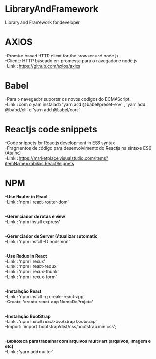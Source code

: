 # LibraryAndFramework
Library and Framework for developer

# AXIOS
-Promise based HTTP client for the browser and node.js <br/>
-Cliente HTTP baseado em promessa para o navegador e node.js<br/>
-Link : https://github.com/axios/axios<br/>

# Babel
-Para o navegador suportar os novos codigos do ECMAScript. <br/>
-Link : com o yarn instalado 'yarn add @babel/preset-env' , 'yarn add @babel/cli' e 'yarn add @babel/core'<br/>

# Reactjs code snippets
-Code snippets for Reactjs development in ES6 syntax <br/>
-Fragmentos de código para desenvolvimento do Reactjs na sintaxe ES6 (Atalho) <br/>
-Link : https://marketplace.visualstudio.com/items?itemName=xabikos.ReactSnippets<br/>

# NPM
<strong>-Use Router in React</strong> <br/>
-Link : 'npm i react-router-dom'<br/><br/>

<strong>-Gerenciador de rotas e view</strong> <br/>
-Link : 'npm install express'<br/><br/>

<strong>-Gerenciador de Server (Atualizar automatic)</strong> <br/>
-Link : 'npm install -D nodemon'<br/><br/>

<strong>-Use Redux in React</strong> <br/>
-Link : 'npm i redux'<br/>
-Link : 'npm i react-redux'<br/>
-Link : 'npm i redux-thunk'<br/>
-Link : 'npm i redux-form'<br/><br/>

<strong>-Instalação React</strong> <br/>
-Link : 'npm install -g create-react-app'<br/>
-Create: 'create-react-app NomeDoProjeto'<br/><br/>

<strong>-Instalação BootStrap</strong> <br/>
-Link : 'npm install react-bootstrap bootstrap'<br/>
-Import: 'import 'bootstrap/dist/css/bootstrap.min.css';'<br/><br/>

<strong>-Biblioteca para trabalhar com arquivos MultiPart (arquivos, imagem e etc)</strong> <br/>
-Link : 'yarn add multer'<br/><br/>







